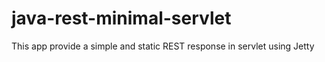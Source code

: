 # java-rest-minimal-servlet
This app provide a simple and static REST response in servlet using Jetty
